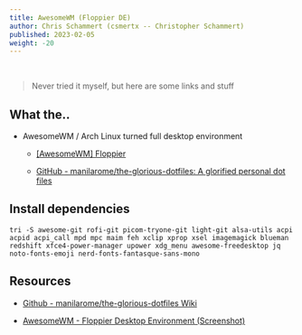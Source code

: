 ```yaml
---
title: AwesomeWM (Floppier DE)
author: Chris Schammert (csmertx -- Christopher Schammert)
published: 2023-02-05
weight: -20
---
```


<br />

> Never tried it myself, but here are some links and stuff

## What the..

- AwesomeWM / Arch Linux turned full desktop environment

    - [[AwesomeWM] Floppier](https://www.reddit.com/r/unixporn/comments/fhd70d/awesomewm_floppier/)

    - [GitHub - manilarome/the-glorious-dotfiles: A glorified personal dot files
](https://github.com/manilarome/the-glorious-dotfiles)

## Install dependencies

```
tri -S awesome-git rofi-git picom-tryone-git light-git alsa-utils acpi acpid acpi_call mpd mpc maim feh xclip xprop xsel imagemagick blueman redshift xfce4-power-manager upower xdg_menu awesome-freedesktop jq noto-fonts-emoji nerd-fonts-fantasque-sans-mono
```

## Resources

- [Github - manilarome/the-glorious-dotfiles Wiki](https://github.com/manilarome/the-glorious-dotfiles/wiki)

- [AwesomeWM - Floppier Desktop Environment (Screenshot)](https://i.redd.it/5mjm5s90e7m41.png)
